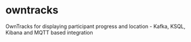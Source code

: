 # owntracks
OwnTracks for displaying participant progress and location - Kafka, KSQL, Kibana and MQTT based integration
